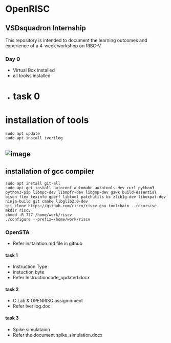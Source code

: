 # OpenRISC
## VSDsquadron Internship

This repository is intended to document the learning outcomes and experience of a 4-week workshop on RISC-V.

### Day 0
- Virtual Box installed
- all toolss installed
- # task 0
# installation of tools

```
sudo apt update
sudo apt install iverilog

```
![image](https://github.com/ajishza/openrisc/assets/73847946/445d0812-2878-4d35-9c5c-2db3486c259a)
---
## installation of  gcc compiler
```
sudo apt install git-all 
sudo apt-get install autoconf automake autotools-dev curl python3 python3-pip libmpc-dev libmpfr-dev libgmp-dev gawk build-essential bison flex texinfo gperf libtool patchutils bc zlib1g-dev libexpat-dev ninja-build git cmake libglib2.0-dev
git clone https://github.com/riscv/riscv-gnu-toolchain --recursive
mkdir riscv 
chmod -R 777 /home/work/riscv
./configure --prefix=/home/work/riscv

```
### OpenSTA

- Refer instalation.md file in github
#### task 1
 - Instruction Type 
 - instuction byte
 - Refer Instructioncode_updated.docx
#### task 2
 - C Lab  & OPENRISC assigmnment
 - Refer Iverilog.doc
#### task 3
-  Spike simulataion
-  Refer the document spike_simulation.docx
   

